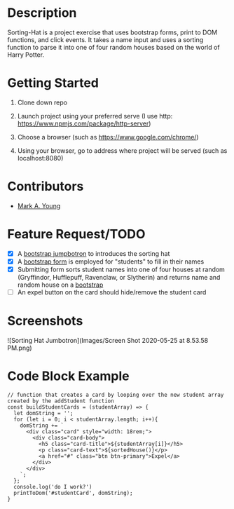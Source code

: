 # Description
Sorting-Hat is a project exercise that uses bootstrap forms, print to DOM functions, and click events. It takes a name input and uses a sorting function to parse it into one of four random houses based on the world of Harry Potter.

# Getting Started

1. Clone down repo

2. Launch project using your preferred serve (I use http: https://www.npmjs.com/package/http-server)

3. Choose a browser (such as https://www.google.com/chrome/) 

4. Using your browser, go to address where project will be served (such as localhost:8080)

# Contributors 
* [Mark A. Young](https://github.com/MarkyAaronYoung)

# Feature Request/TODO
- [x] A [bootstrap jumpbotron](https://getbootstrap.com/docs/4.0/components/jumbotron/) to introduces the sorting hat
- [x] A [bootstrap form](https://getbootstrap.com/docs/4.1/components/forms/) is employed for "students" to fill in their names
- [x] Submitting form sorts student names into one of four houses at random (Gryffindor, Hufflepuff, Ravenclaw, or Slytherin) and returns name and random house on a [bootstrap](https://getbootstrap.com/docs/4.1/components/card/)
- [ ] An expel button on the card should hide/remove the student card 

# Screenshots
![Sorting Hat Jumbotron](Images/Screen Shot 2020-05-25 at 8.53.58 PM.png)

# Code Block Example
```
// function that creates a card by looping over the new student array created by the addStudent function
const buildStudentCards = (studentArray) => {
  let domString = ''; 
  for (let i = 0; i < studentArray.length; i++){
    domString += `
      <div class="card" style="width: 18rem;">
        <div class="card-body">
          <h5 class="card-title">${studentArray[i]}</h5>
          <p class="card-text">${sortedHouse()}</p>
          <a href="#" class="btn btn-primary">Expel</a>
        </div>
      </div>
    `;
  };
  console.log('do I work?')
  printToDom('#studentCard', domString);
}
